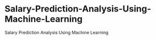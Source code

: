 # Salary-Prediction-Analysis-Using-Machine-Learning
Salary Prediction Analysis Using Machine Learning
